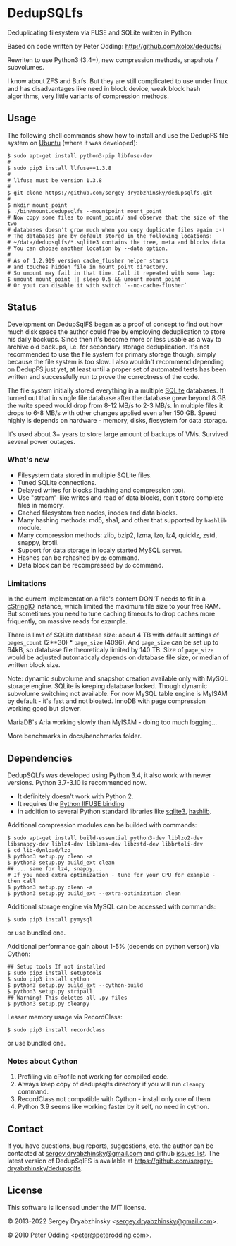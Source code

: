 DedupSQLfs
==========

Deduplicating filesystem via FUSE and SQLite written in Python

Based on code written by Peter Odding: http://github.com/xolox/dedupfs/

Rewriten to use Python3 (3.4+), new compression methods, snapshots / subvolumes.

I know about ZFS and Btrfs. But they are still complicated to use under linux and has disadvantages
 like need in block device, weak block hash algorithms, very little variants of compression methods.

## Usage

The following shell commands show how to install and use the DedupFS file system on [Ubuntu](http://www.ubuntu.com/)
 (where it was developed):

    $ sudo apt-get install python3-pip libfuse-dev
    #
    $ sudo pip3 install llfuse==1.3.8
    #
    # llfuse must be version 1.3.8
    #
    $ git clone https://github.com/sergey-dryabzhinsky/dedupsqlfs.git
    #
    $ mkdir mount_point
    $ ./bin/mount.dedupsqlfs --mountpoint mount_point
    # Now copy some files to mount_point/ and observe that the size of the two
    # databases doesn't grow much when you copy duplicate files again :-)
    # The databases are by default stored in the following locations:
    # ~/data/dedupsqlfs/*.sqlite3 contains the tree, meta and blocks data
    # You can choose another location by --data option.
    #
    # As of 1.2.919 version cache_flusher helper starts
    # and touches hidden file in mount_point directory.
    # So umount may fail in that time. Call it repeated with some lag:
    $ umount mount_point || sleep 0.5 && umount mount_point
    # Or yout can disable it with switch `--no-cache-flusher`

## Status

Development on DedupSqlFS began as a proof of concept to find out how much disk space the author could free
 by employing deduplication to store his daily backups. Since then it's become more or less usable as a way
 to archive old backups, i.e. for secondary storage deduplication. It's not recommended to use the file system
 for primary storage though, simply because the file system is too slow.
 I also wouldn't recommend depending on DedupFS just yet, at least until a proper set of automated tests
 has been written and successfully run to prove the correctness of the code.

The file system initially stored everything in a multiple [SQLite](http://www.sqlite.org/) databases.
 It turned out that in single file database after the database grew beyond 8 GB the write speed would drop
 from 8-12 MB/s to 2-3 MB/s. In multiple files it drops to 6-8 MB/s with other changes applied even after 150 GB.
 Speed highly is depends on hardware - memory, disks, flesystem for data storage.

It's used about 3+ years to store large amount of backups of VMs. Survived several power outages.

### What's new

 * Filesystem data stored in multiple SQLite files.
 * Tuned SQLite connections.
 * Delayed writes for blocks (hashing and compression too).
 * Use "stream"-like writes and read of data blocks, don't store complete files in memory.
 * Cached filesystem tree nodes, inodes and data blocks.
 * Many hashing methods: md5, sha1, and other that supported by `hashlib` module.
 * Many compression methods: zlib, bzip2, lzma, lzo, lz4, quicklz, zstd, snappy, brotli.
 * Support for data storage in localy started MySQL server.
 * Hashes can be rehashed by `do` command.
 * Data block can be recompressed by `do` command.

### Limitations

In the current implementation a file's content DON'T needs to fit in a [cStringIO](http://docs.python.org/library/stringio.html#module-cStringIO)
 instance, which limited the maximum file size to your free RAM. But sometimes you need to tune caching timeouts to
 drop caches more friquently, on massive reads for example.

There is limit of SQLite database size: about 4 TB with default settings of `pages_count` (2**30) * `page_size` (4096).
 And `page_size` can be set up to 64kB, so database file theoreticaly limited by 140 TB.
 Size of `page_size` would be adjusted automaticaly depends on database file size, or median of written block size.

Note: dynamic subvolume and snapshot creation available only with MySQL storage engine.
 SQLite is keeping database locked.
 Though dynamic subvolume switching not available.
 For now MySQL table engine is MyISAM by default - it's fast and not bloated.
 InnoDB with page compression working good but slower.

 MariaDB's Aria working slowly than MyISAM - doing too much logging...

 More benchmarks in docs/benchmarks folder.

## Dependencies

DedupSQLfs was developed using Python 3.4, it also work with newer versions. Python 3.7-3.10 is recommended now.
- It definitely doesn't work with Python 2.
- It requires the [Python llFUSE binding](http://www.rath.org/llfuse-docs/example.html)
- in addition to several Python standard libraries like [sqlite3](http://docs.python.org/library/sqlite3.html), [hashlib](http://docs.python.org/library/hashlib.html).

Additional compression modules can be builded with commands:

    $ sudo apt-get install build-essential python3-dev liblzo2-dev libsnappy-dev liblz4-dev liblzma-dev libzstd-dev libbrtoli-dev
    $ cd lib-dynload/lzo
    $ python3 setup.py clean -a
    $ python3 setup.py build_ext clean
    ## ... same for lz4, snappy,..
    # If you need extra optimization - tune for your CPU for example - then call
    $ python3 setup.py clean -a
    $ python3 setup.py build_ext --extra-optimization clean

Additional storage engine via MySQL can be accessed with commands:

    $ sudo pip3 install pymysql

or use bundled one.


Additional performance gain about 1-5% (depends on python verson) via Cython:

    ## Setup tools If not installed
    $ sudo pip3 install setuptools
    $ sudo pip3 install cython
    $ python3 setup.py build_ext --cython-build
    $ python3 setup.py stripall
    ## Warning! This deletes all .py files
    $ python3 setup.py cleanpy


Lesser memory usage via RecordClass:

    $ sudo pip3 install recordclass

or use bundled one.


### Notes about Cython

1. Profiling via cProfile not working for compiled code.
2. Always keep copy of dedupsqlfs directory if you will run `cleanpy` command.
3. RecordClass not compatible with Cython - install only one of them
4. Python 3.9 seems like working faster by it self, no need in cython.

## Contact

If you have questions, bug reports, suggestions, etc. the author can be contacted at <sergey.dryabzhinsky@gmail.com> and
github [issues list](https://github.com/sergey-dryabzhinsky/dedupsqlfs/issues).
The latest version of DedupSqlFS is available at <https://github.com/sergey-dryabzhinsky/dedupsqlfs>.

## License

This software is licensed under the MIT license.

© 2013-2022 Sergey Dryabzhinsky &lt;sergey.dryabzhinsky@gmail.com&gt;.

© 2010 Peter Odding &lt;peter@peterodding.com&gt;.
